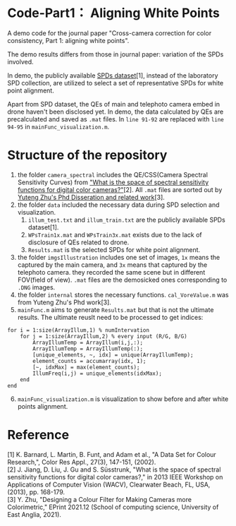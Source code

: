 # Code-Part1： Aligning White Points

A demo code for the journal paper "Cross-camera correction for color consistency, Part 1: aligning white points".

The demo results differs from those in journal paper: variation of the SPDs involved.

In demo, the publicly available [SPDs dataset](https://www.semanticscholar.org/paper/A-data-set-for-color-research-Barnard-Martin/58400ccf99214b17c6a9b6d460515293adc88fec)[1], instead of the laboratory SPD collection, are utilized to select a set of representative SPDs for white point alignment. 

Apart from SPD dataset, the QEs of main and telephoto camera embed in drone haven't been disclosed yet. In demo, the data calculated by QEs are precalculated and saved as `.mat` files. In  `line 91-92` are replaced with `line 94-95` in `mainFunc_visualization.m`.

# Structure of the repository
1. the folder `camera_spectral` includes the QE/CSS(Camera Spectral Sensitivity Curves) from ["What is the space of spectral sensitivity functions for digital color cameras?"](https://ieeexplore.ieee.org/document/6475015)[2]. All `.mat` files are sorted out by [Yuteng Zhu's Phd Disseration and related work](https://ueaeprints.uea.ac.uk/id/eprint/82695/)[3].
2. the folder `data` included the necessary data during SPD selection and visualization.
     1. `illum_test.txt` and `illum_train.txt` are the publicly available SPDs dataset[1].
     2. `WPsTrain1x.mat` and `WPsTrain3x.mat` exists due to the lack of disclosure of QEs related to drone.
     3. `Results.mat` is the selected SPDs for white point alignment.
3. the folder `imgsIllustration` includes one set of images, `1x` means the captured by the main camera, and `3x` means that captured by the telephoto camera. they recorded the same scene but in different FOV(field of view). `.mat` files are the demosicked ones corresponding to `.DNG` images.
4. the folder `internal` stores the necessary functions. `cal_VoreValue.m` was from Yuteng Zhu's Phd work[3].
5. `mainFunc.m` aims to generate `Results.mat` but that is not the ultimate results. The ultimate reuslt need to be processed to get indices:
```
for i = 1:size(ArrayIllum,1) % numIntervation
    for j = 1:size(ArrayIllum,2) % every input (R/G, B/G)
        ArrayIllumTemp = ArrayIllum(i,j,:); 
        ArrayIllumTemp = ArrayIllumTemp(:);
        [unique_elements, ~, idx] = unique(ArrayIllumTemp);
        element_counts = accumarray(idx, 1);
        [~, idxMax] = max(element_counts);
        IllumFreq(i,j) = unique_elements(idxMax);
    end
end
```
6. `mainFunc_visualization.m` is visualization to show before and after white points alignment.

# Reference
[1] K. Barnard, L. Martin, B. Funt, and Adam et al., "A Data Set for Colour Research,", Color Res Appl., 27(3), 147-151, (2002). <br>
[2] J. Jiang, D. Liu, J. Gu and S. Süsstrunk, "What is the space of spectral sensitivity functions for digital color cameras?," in 2013 IEEE Workshop on Applications of Computer Vision (WACV), Clearwater Beach, FL, USA, (2013), pp. 168-179.<br>
[3] Y. Zhu, "Designing a Colour Filter for Making Cameras more Colorimetric," EPrint 2021.12 (School of computing science, University of East Anglia, 2021).
